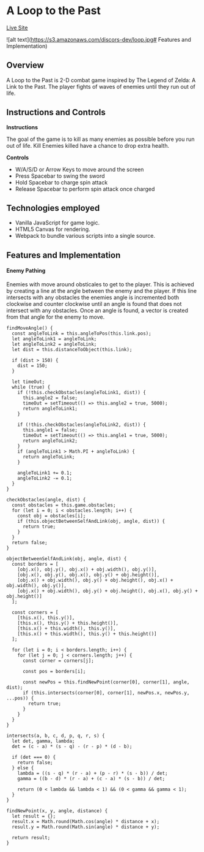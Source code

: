 # A Loop to the Past

[Live Site](http://www.jeffdeliso.com/a_loop_to_the_past/)

![alt text](https://s3.amazonaws.com/discors-dev/loop.jpg# Features and Implementation)

## Overview

A Loop to the Past is 2-D combat game inspired by The Legend of Zelda: A Link to the Past.  The player fights of waves of enemies until they run out of life.

## Instructions and Controls

**Instructions**

The goal of the game is to kill as many enemies as possible before you run out of life. Kill Enemies killed have a chance to drop extra health.

**Controls**
* W/A/S/D or Arrow Keys to move around the screen
* Press Spacebar to swing the sword
* Hold Spacebar to charge spin attack
* Release Spacebar to perform spin attack once charged

## Technologies employed

* Vanilla JavaScript for game logic.
* HTML5 Canvas for rendering.
* Webpack to bundle various scripts into a single source.

## Features and Implementation

#### Enemy Pathing

Enemies with move around obsticales to get to the player. This is achieved by creating a line at the angle between the enemy and the player.  If this line intersects with any obstacles the enemies angle is incremented both clockwise and counter clockwise until an angle is found that does not intersect with any obstacles.  Once an angle is found, a vector is created from that angle for the enemy to move.

```javascipt
findMoveAngle() {
  const angleToLink = this.angleToPos(this.link.pos);
  let angleToLink1 = angleToLink;
  let angleToLink2 = angleToLink;
  let dist = this.distanceToObject(this.link);

  if (dist > 150) {
    dist = 150;
  }

  let timeOut;
  while (true) {
    if (!this.checkObstacles(angleToLink1, dist)) {
      this.angle2 = false;
      timeOut = setTimeout(() => this.angle2 = true, 5000);
      return angleToLink1;
    }
    
    if (!this.checkObstacles(angleToLink2, dist)) {
      this.angle1 = false;
      timeOut = setTimeout(() => this.angle1 = true, 5000);
      return angleToLink2;
    }
    if (angleToLink1 > Math.PI + angleToLink) {
      return angleToLink;
    }

    angleToLink1 += 0.1;
    angleToLink2 -= 0.1;
  }
}

checkObstacles(angle, dist) {
  const obstacles = this.game.obstacles;
  for (let i = 0; i < obstacles.length; i++) {
    const obj = obstacles[i];
    if (this.objectBetweenSelfAndLink(obj, angle, dist)) {
      return true;
    }
  }
  return false;
}

objectBetweenSelfAndLink(obj, angle, dist) {
  const borders = [
    [obj.x(), obj.y(), obj.x() + obj.width(), obj.y()],
    [obj.x(), obj.y(), obj.x(), obj.y() + obj.height()],
    [obj.x() + obj.width(), obj.y() + obj.height(), obj.x() + obj.width(), obj.y()],
    [obj.x() + obj.width(), obj.y() + obj.height(), obj.x(), obj.y() + obj.height()]
  ];

  const corners = [
    [this.x(), this.y()],
    [this.x(), this.y() + this.height()],
    [this.x() + this.width(), this.y()],
    [this.x() + this.width(), this.y() + this.height()]
  ];

  for (let i = 0; i < borders.length; i++) {
    for (let j = 0; j < corners.length; j++) {
      const corner = corners[j];

      const pos = borders[i];

      const newPos = this.findNewPoint(corner[0], corner[1], angle, dist);
      if (this.intersects(corner[0], corner[1], newPos.x, newPos.y, ...pos)) {
        return true;
      }
    }
  }
}

intersects(a, b, c, d, p, q, r, s) {
  let det, gamma, lambda;
  det = (c - a) * (s - q) - (r - p) * (d - b);

  if (det === 0) {
    return false;
  } else {
    lambda = ((s - q) * (r - a) + (p - r) * (s - b)) / det;
    gamma = ((b - d) * (r - a) + (c - a) * (s - b)) / det;

    return (0 < lambda && lambda < 1) && (0 < gamma && gamma < 1);
  }
}

findNewPoint(x, y, angle, distance) {
  let result = {};
  result.x = Math.round(Math.cos(angle) * distance + x);
  result.y = Math.round(Math.sin(angle) * distance + y);

  return result;
}
```
